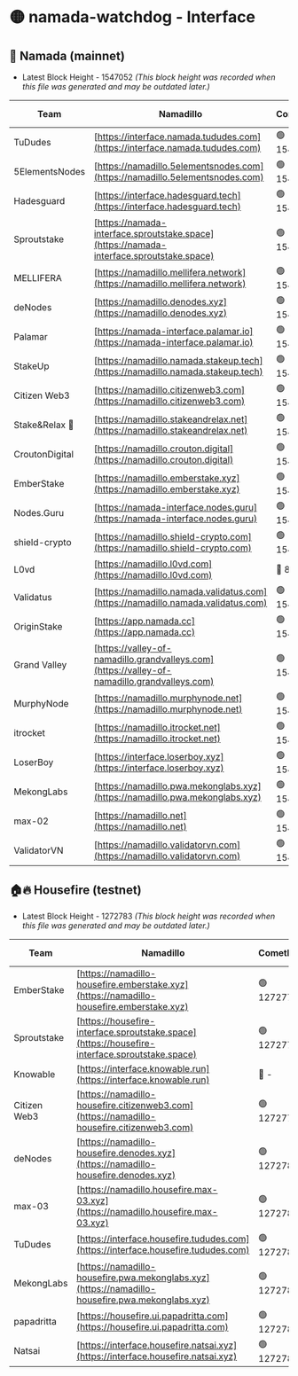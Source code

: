# 🟡 namada-watchdog - Interface

## 🚀 Namada (mainnet)
- Latest Block Height - 1547052 *(This block height was recorded when this file was generated and may be outdated later.)*

| Team | Namadillo | CometBFT | Indexer | MASP Indexer |
|-|-|-|-|-|
| TuDudes | [https://interface.namada.tududes.com](https://interface.namada.tududes.com) | 🟢 1547030 | 🟢 1547030 | 🟢 1547030 |
| 5ElementsNodes | [https://namadillo.5elementsnodes.com](https://namadillo.5elementsnodes.com) | 🟢 1547030 | 🟢 1547030 | 🟢 1547030 |
| Hadesguard | [https://interface.hadesguard.tech](https://interface.hadesguard.tech) | 🟢 1547031 | 🟢 1547031 | 🟢 1547031 |
| Sproutstake | [https://namada-interface.sproutstake.space](https://namada-interface.sproutstake.space) | 🟢 1547032 | 🟢 1547032 | 🟢 1547032 |
| MELLIFERA | [https://namadillo.mellifera.network](https://namadillo.mellifera.network) | 🟢 1547033 | 🟢 1547033 | 🟢 1547033 |
| deNodes | [https://namadillo.denodes.xyz](https://namadillo.denodes.xyz) | 🟢 1547034 | 🟢 1547034 | 🟢 1547034 |
| Palamar | [https://namada-interface.palamar.io](https://namada-interface.palamar.io) | 🟢 1547035 | 🔴 - | 🔴 - |
| StakeUp | [https://namadillo.namada.stakeup.tech](https://namadillo.namada.stakeup.tech) | 🟢 1547039 | 🟢 1547039 | 🟢 1547039 |
| Citizen Web3 | [https://namadillo.citizenweb3.com](https://namadillo.citizenweb3.com) | 🟢 1547040 | 🟢 1547040 | 🟢 1547040 |
| Stake&Relax 🦥 | [https://namadillo.stakeandrelax.net](https://namadillo.stakeandrelax.net) | 🟢 1547041 | 🟢 1547041 | 🟢 1547040 |
| CroutonDigital | [https://namadillo.crouton.digital](https://namadillo.crouton.digital) | 🟢 1547042 | 🔴 1338918 | 🟢 1547042 |
| EmberStake | [https://namadillo.emberstake.xyz](https://namadillo.emberstake.xyz) | 🟢 1547043 | 🟢 1547043 | 🟢 1547043 |
| Nodes.Guru | [https://namada-interface.nodes.guru](https://namada-interface.nodes.guru) | 🟢 1547044 | 🟢 1547044 | 🟢 1547044 |
| shield-crypto | [https://namadillo.shield-crypto.com](https://namadillo.shield-crypto.com) | 🟢 1547045 | 🔴 1519777 | 🟢 1547044 |
| L0vd | [https://namadillo.l0vd.com](https://namadillo.l0vd.com) | 🔴 894059 | 🔴 1307234 | 🔴 894059 |
| Validatus | [https://namadillo.namada.validatus.com](https://namadillo.namada.validatus.com) | 🟢 1547046 | 🔴 1338199 | 🟢 1547047 |
| OriginStake | [https://app.namada.cc](https://app.namada.cc) | 🟢 1547047 | 🟢 1547047 | 🟢 1547047 |
| Grand Valley | [https://valley-of-namadillo.grandvalleys.com](https://valley-of-namadillo.grandvalleys.com) | 🟢 1547048 | 🟢 1547047 | 🟢 1547047 |
| MurphyNode | [https://namadillo.murphynode.net](https://namadillo.murphynode.net) | 🟢 1547048 | 🟢 1547048 | 🔴 - |
| itrocket | [https://namadillo.itrocket.net](https://namadillo.itrocket.net) | 🟢 1547049 | 🟢 1547049 | 🟢 1547049 |
| LoserBoy | [https://interface.loserboy.xyz](https://interface.loserboy.xyz) | 🟢 1547050 | 🟢 1547050 | 🔴 - |
| MekongLabs | [https://namadillo.pwa.mekonglabs.xyz](https://namadillo.pwa.mekonglabs.xyz) | 🟢 1547051 | 🟢 1547051 | 🟢 1547051 |
| max-02 | [https://namadillo.net](https://namadillo.net) | 🟢 1547052 | 🟢 1547052 | 🟢 1547051 |
| ValidatorVN | [https://namadillo.validatorvn.com](https://namadillo.validatorvn.com) | 🟢 1547052 | 🟢 1547052 | 🟢 1547052 |

## 🏠🔥 Housefire (testnet)
- Latest Block Height - 1272783 *(This block height was recorded when this file was generated and may be outdated later.)*

| Team | Namadillo | CometBFT | Indexer | MASP Indexer |
|-|-|-|-|-|
| EmberStake | [https://namadillo-housefire.emberstake.xyz](https://namadillo-housefire.emberstake.xyz) | 🟢 1272776 | 🟢 1272776 | 🔴 1083022 |
| Sproutstake | [https://housefire-interface.sproutstake.space](https://housefire-interface.sproutstake.space) | 🟢 1272776 | 🟢 1272776 | 🟢 1272777 |
| Knowable | [https://interface.knowable.run](https://interface.knowable.run) | 🔴 - | 🔴 - | 🔴 - |
| Citizen Web3 | [https://namadillo-housefire.citizenweb3.com](https://namadillo-housefire.citizenweb3.com) | 🟢 1272778 | 🔴 1162824 | 🔴 - |
| deNodes | [https://namadillo-housefire.denodes.xyz](https://namadillo-housefire.denodes.xyz) | 🟢 1272780 | 🟢 1272780 | 🟢 1272780 |
| max-03 | [https://namadillo.housefire.max-03.xyz](https://namadillo.housefire.max-03.xyz) | 🟢 1272781 | 🟢 1272781 | 🟢 1272781 |
| TuDudes | [https://interface.housefire.tududes.com](https://interface.housefire.tududes.com) | 🟢 1272782 | 🟢 1272782 | 🟢 1272781 |
| MekongLabs | [https://namadillo-housefire.pwa.mekonglabs.xyz](https://namadillo-housefire.pwa.mekonglabs.xyz) | 🟢 1272782 | 🟢 1272782 | 🔴 1083022 |
| papadritta | [https://housefire.ui.papadritta.com](https://housefire.ui.papadritta.com) | 🟢 1272783 | 🟢 1272782 | 🟢 1272782 |
| Natsai | [https://interface.housefire.natsai.xyz](https://interface.housefire.natsai.xyz) | 🟢 1272783 | 🟢 1272783 | 🟢 1272783 |

